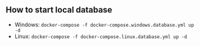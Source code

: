 ## How to start local database

- Windows: `docker-compose -f docker-compose.windows.database.yml up -d`
- Linux: `docker-compose -f docker-compose.linux.database.yml up -d`